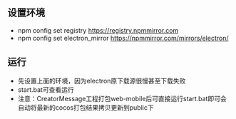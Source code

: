 ## 设置环境
- npm config set registry https://registry.npmmirror.com
- npm config set electron_mirror https://npmmirror.com/mirrors/electron/

## 运行
- 先设置上面的环境，因为electron原下载源很慢甚至下载失败
- start.bat可查看运行
- 注意：CreatorMessage工程打包web-mobile后可直接运行start.bat即可会自动将最新的cocos打包结果拷贝更新到public下